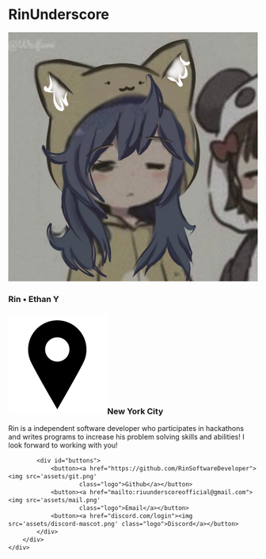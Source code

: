 <!DOCTYPE html>
<html>
<!-- I do not know if I am shocked or disapointed that this took me 45 minutes-->

<head>
	<link href='https://fonts.googleapis.com/css?family=Lexend Deca' rel='stylesheet'>
	<meta charset="utf-8">
	<meta name="viewport" content="width=device-width">
	<link href="style.css" rel="stylesheet" type="text/css" />
</head>

<body>
	<div id="intro">
		<div id="padding">
			<h1>RinUnderscore</h1>
			<img src='assets/rinpfp.jpg' id="pfp">
			<h3>Rin • Ethan Y</h3>
			<h3><img src="assets/pin.png" id="pin">New York City</h3>
			<span>Rin is a independent software developer who participates in hackathons and writes programs to increase
				his problem solving skills and abilities! I look forward to working with you!</span>

			<div id="buttons">
				<button><a href="https://github.com/RinSoftwareDeveloper"><img src='assets/git.png'
						class="logo">Github</a></button>
				<button><a href="mailto:riuunderscoreofficial@gmail.com"><img src='assets/mail.png'
						class="logo">Email</a></button>
				<button><a href="discord.com/login"><img src='assets/discord-mascot.png' class="logo">Discord</a></button>
			</div>
		</div>
	</div>
</body>

</html>
